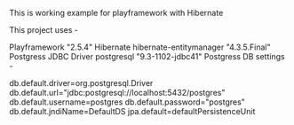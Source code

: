 This is working example for playframework with Hibernate 

This project uses -

Playframework "2.5.4" 
Hibernate 
	hibernate-entitymanager "4.3.5.Final"
Postgress JDBC Driver 
	postgresql "9.3-1102-jdbc41"
Postgress DB settings -
	            <property name="hibernate.dialect" value="org.hibernate.dialect.PostgreSQLDialect"/>
            <property name="hibernate.hbm2ddl.auto" value="create" />

db.default.driver=org.postgresql.Driver
db.default.url="jdbc:postgresql://localhost:5432/postgres"
db.default.username=postgres
db.default.password="postgres"
db.default.jndiName=DefaultDS
jpa.default=defaultPersistenceUnit
